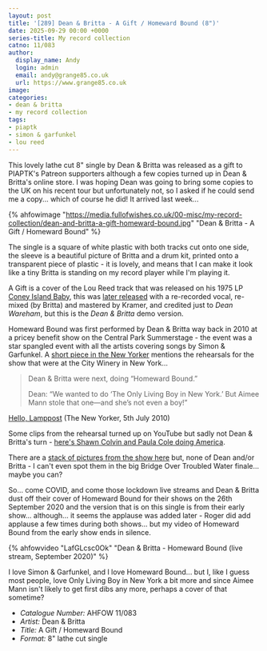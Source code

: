 ```yaml
---
layout: post
title: '[289] Dean & Britta - A Gift / Homeward Bound (8")'
date: 2025-09-29 00:00 +0000
series-title: My record collection
catno: 11/083
author:
  display_name: Andy
  login: admin
  email: andy@grange85.co.uk
  url: https://www.grange85.co.uk
image:
categories:
- dean & britta
- my record collection
tags:
- piaptk
- simon & garfunkel
- lou reed
---
```

This lovely lathe cut 8" single by Dean & Britta was released as a gift to PIAPTK's Patreon supporters although a few copies turned up in Dean & Britta's online store. I was hoping Dean was going to bring some copies to the UK on his recent tour but unfortunately not, so I asked if he could send me a copy... which of course he did! It arrived last week...

{% ahfowimage "https://media.fullofwishes.co.uk/00-misc/my-record-collection/dean-and-britta-a-gift-homeward-bound.jpg" "Dean & Britta - A Gift / Homeward Bound" %}

The single is a square of white plastic with both tracks cut onto one side, the sleeve is a beautiful picture of Britta and a drum kit, printed onto a transparent piece of plastic - it is lovely, and means that I can make it look like a tiny Britta is standing on my record player while I'm playing it.

A Gift is a cover of the Lou Reed track that was released on his 1975 LP [Coney Island Baby](https://en.wikipedia.org/wiki/Coney_Island_Baby), this was [later released](/2025/09/15/dean-wareham-covers-lou-reed-s-a-gift/) with a re-recorded vocal, re-mixed (by Britta) and mastered by Kramer, and credited just to _Dean Wareham_, but this is the _Dean & Britta_ demo version.

Homeward Bound was first performed by Dean & Britta way back in 2010 at a pricey benefit show on the Central Park Summerstage - the event was a star spangled event with all the artists covering songs by Simon & Garfunkel. A [short piece in the New Yorker](https://www.newyorker.com/magazine/2010/07/05/hello-lamppost) mentions the rehearsals for the show that were at the City Winery in New York...

<blockquote>
<p>Dean & Britta were next, doing “Homeward Bound.”</p>

<p>Dean: “We wanted to do ‘The Only Living Boy in New York.’ But Aimee Mann stole that one—and she’s not even a boy!”</p>
</blockquote>
<p class="caption"><a href="https://www.newyorker.com/magazine/2010/07/05/hello-lamppost">Hello, Lamppost</a> (The New Yorker, 5th July 2010)</p>

Some clips from the rehearsal turned up on YouTube but sadly not Dean & Britta's turn - [here's Shawn Colvin and Paula Cole doing America](https://www.youtube.com/watch?v=mqVkrxZf1T8).

There are a [stack of pictures from the show here](https://www.flickr.com/photos/wfuv/albums/72157624111343159/with/4684525774) but, none of Dean and/or Britta - I can't even spot them in the big Bridge Over Troubled Water finale... maybe you can?

So... come COVID, and come those lockdown live streams and Dean & Britta dust off their cover of Homeward Bound for their shows on the 26th September 2020 and the version that is on this single is from their early show... although... it seems the applause was added later - Roger did add applause a few times during both shows... but my video of Homeward Bound from the early show ends in silence.

{% ahfowvideo "LafGLcsc0Ok" "Dean & Britta - Homeward Bound (live stream, September 2020)" %}

I love Simon & Garfunkel, and I love Homeward Bound... but I, like I guess most people, love Only Living Boy in New York a bit more and since Aimee Mann isn't likely to get first dibs any more, perhaps a cover of that sometime?

 - *Catalogue Number:* AHFOW 11/083
 - *Artist:* Dean & Britta
 - *Title:* A Gift / Homeward Bound
 - *Format:* 8" lathe cut single
